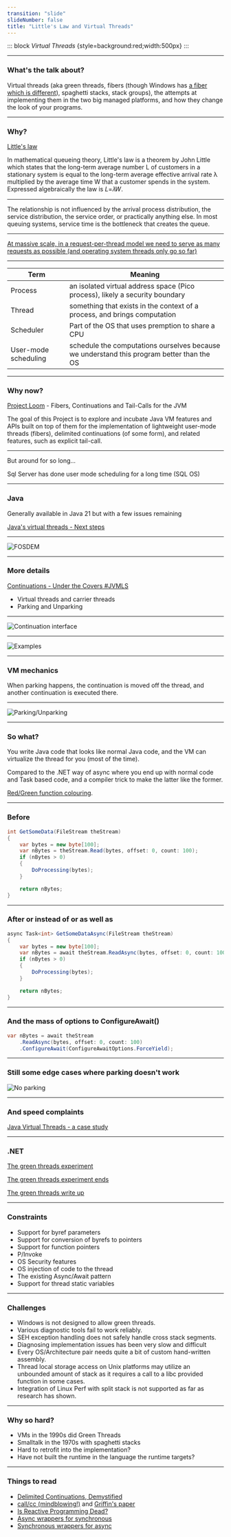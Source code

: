 ```yaml
---
transition: "slide"
slideNumber: false
title: "Little's Law and Virtual Threads"
---
```


::: block
*Virtual Threads* {style=background:red;width:500px}
:::

---

### What's the talk about?

Virtual threads (aka green threads, fibers (though Windows has [a fiber which is different](https://learn.microsoft.com/en-us/windows/win32/api/winbase/nf-winbase-convertthreadtofiber)), spaghetti stacks, stack groups), the attempts at implementing them in the two big managed platforms, and how they change the look of your programs.

---

### Why?

[Little's law](https://en.wikipedia.org/wiki/Little%27s_law)

In mathematical queueing theory, Little's law is a theorem by John Little which states that the long-term average number L of customers in a stationary system is equal to the long-term average effective arrival rate λ multiplied by the average time W that a customer spends in the system. Expressed algebraically the law is 𝐿=𝜆𝑊.

---

The relationship is not influenced by the arrival process distribution, the service distribution, the service order, or practically anything else. In most queuing systems, service time is the bottleneck that creates the queue.

---

[At massive scale, in a request-per-thread model we need to serve as many requests as possible (and operating system threads only go so far)](https://openjdk.org/jeps/425)

---

| Term | Meaning |
| ---- | ------ |
|Process | an isolated virtual address space (Pico process), likely a security boundary |
| Thread | something that exists in the context of a process, and brings computation |
| Scheduler | Part of the OS that uses premption to share a CPU | 
| User-mode scheduling | schedule the computations ourselves because we understand this program better than the OS |

---

### Why now?

[Project Loom](https://openjdk.org/projects/loom/) - Fibers, Continuations and Tail-Calls for the JVM

The goal of this Project is to explore and incubate Java VM features and APIs built on top of them for the implementation of lightweight user-mode threads (fibers), delimited continuations (of some form), and related features, such as explicit tail-call.

---

But around for so long...

Sql Server has done user mode scheduling for a long time (SQL OS)

---

### Java

Generally available in Java 21 but with a few issues remaining

[Java's virtual threads - Next steps](https://www.youtube.com/watch?v=KBW4LbCoo6c)

---

![FOSDEM](images/fosdem.png)

---

### More details

[Continuations - Under the Covers #JVMLS](https://www.youtube.com/watch?v=6nRS6UiN7X0)

- Virtual threads and carrier threads
- Parking and Unparking

---

![Continuation interface](images/continuations.png)

---

![Examples](images/examples.png)

---

### VM mechanics

When parking happens, the continuation is moved off the thread, and another continuation is executed there.

---

![Parking/Unparking](images/parking.png)

---

### So what?

You write Java code that looks like normal Java code, and the VM can virtualize the thread for you (most of the time).

Compared to the .NET way of async where you end up with normal code and Task based code, and a compiler trick to make the latter like the former.

[Red/Green function colouring](https://journal.stuffwithstuff.com/2015/02/01/what-color-is-your-function/).

---

### Before

```csharp
int GetSomeData(FileStream theStream)
{
	var bytes = new byte[100];
	var nBytes = theStream.Read(bytes, offset: 0, count: 100);
	if (nBytes > 0)
	{
		DoProcessing(bytes);
	}

	return nBytes;
}
```

---

### After or instead of or as well as

```csharp
async Task<int> GetSomeDataAsync(FileStream theStream)
{
	var bytes = new byte[100];
	var nBytes = await theStream.ReadAsync(bytes, offset: 0, count: 100);
	if (nBytes > 0)
	{
		DoProcessing(bytes);
	}

	return nBytes;
}
```

---

### And the mass of options to ConfigureAwait()

```csharp
var nBytes = await theStream
    .ReadAsync(bytes, offset: 0, count: 100)
    .ConfigureAwait(ConfigureAwaitOptions.ForceYield);
```

---

### Still some edge cases where parking doesn't work

![No parking](images/fail-on-monitors.png)

---

### And speed complaints

[Java Virtual Threads - a case study](https://www.infoq.com/articles/java-virtual-threads-a-case-study/)

---

### .NET

[The green threads experiment](https://github.com/dotnet/runtimelab/issues/2057)

[The green threads experiment ends](https://github.com/dotnet/runtimelab/issues/2398)

[The green threads write up](https://github.com/dotnet/runtimelab/blob/feature/green-threads/docs/design/features/greenthreads.md)

---

### Constraints

- Support for byref parameters
- Support for conversion of byrefs to pointers
- Support for function pointers
- P/Invoke
- OS Security features
- OS injection of code to the thread
- The existing Async/Await pattern
- Support for thread static variables

---

### Challenges

- Windows is not designed to allow green threads.
- Various diagnostic tools fail to work reliably. 
- SEH exception handling does not safely handle cross stack segments.
- Diagnosing implementation issues has been very slow and difficult
- Every OS/Architecture pair needs quite a bit of custom hand-written assembly.
- Thread local storage access on Unix platforms may utilize an unbounded amount of stack as it requires a call to a libc provided function in some cases.
- Integration of Linux Perf with split stack is not supported as far as research has shown.

---

### Why so hard?

- VMs in the 1990s did Green Threads
- Smalltalk in the 1970s with spaghetti stacks
- Hard to retrofit into the implementation?
- Have not built the runtime in the language the runtime targets?

---

### Things to read

- [Delimited Continuations, Demystified](https://www.youtube.com/watch?v=TE48LsgVlIU)
- [call/cc (mindblowing!)](https://en.wikipedia.org/wiki/Call-with-current-continuation) and [Griffin's paper](https://www.cl.cam.ac.uk/~tgg22/publications/popl90.pdf)
- [Is Reactive Programming Dead?](https://www.youtube.com/watch?v=eAjy7E_FQN0)
- [Async wrappers for synchronous](https://devblogs.microsoft.com/pfxteam/should-i-expose-asynchronous-wrappers-for-synchronous-methods/)
- [Synchronous wrappers for async](https://devblogs.microsoft.com/pfxteam/should-i-expose-synchronous-wrappers-for-asynchronous-methods/)
